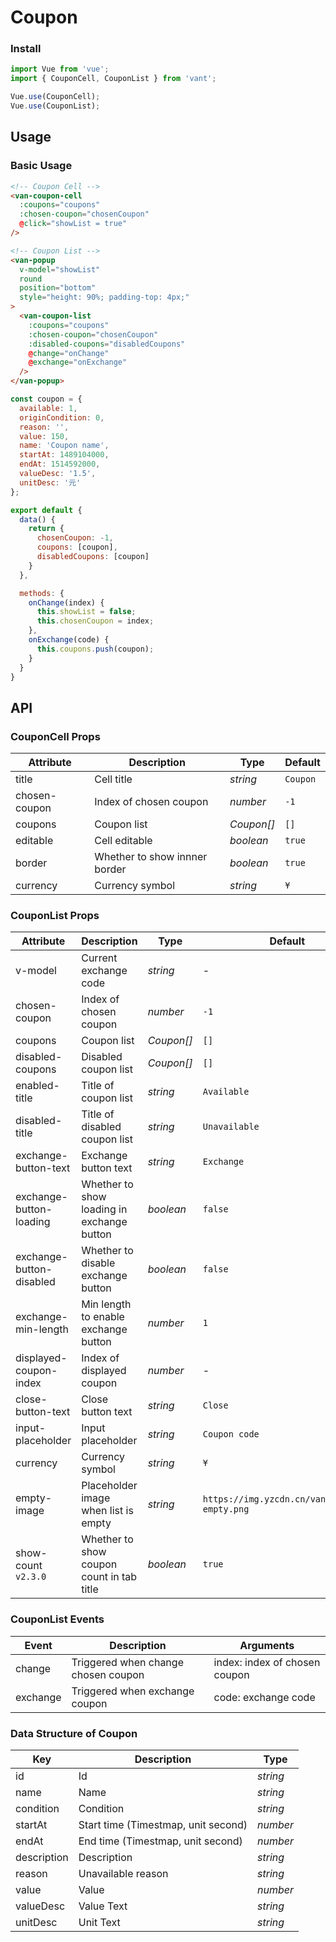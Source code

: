 # Coupon

### Install

```js
import Vue from 'vue';
import { CouponCell, CouponList } from 'vant';

Vue.use(CouponCell);
Vue.use(CouponList);
```

## Usage

### Basic Usage

```html
<!-- Coupon Cell -->
<van-coupon-cell
  :coupons="coupons"
  :chosen-coupon="chosenCoupon"
  @click="showList = true"
/>

<!-- Coupon List -->
<van-popup
  v-model="showList"
  round
  position="bottom"
  style="height: 90%; padding-top: 4px;"
>
  <van-coupon-list
    :coupons="coupons"
    :chosen-coupon="chosenCoupon"
    :disabled-coupons="disabledCoupons"
    @change="onChange"
    @exchange="onExchange"
  />
</van-popup>
```

```js
const coupon = {
  available: 1,
  originCondition: 0,
  reason: '',
  value: 150,
  name: 'Coupon name',
  startAt: 1489104000,
  endAt: 1514592000,
  valueDesc: '1.5',
  unitDesc: '元'
};

export default {
  data() {
    return {
      chosenCoupon: -1,
      coupons: [coupon],
      disabledCoupons: [coupon]
    }
  },

  methods: {
    onChange(index) {
      this.showList = false;
      this.chosenCoupon = index;
    },
    onExchange(code) {
      this.coupons.push(coupon);
    }
  }
}
```

## API

### CouponCell Props

| Attribute | Description | Type | Default |
|------|------|------|------|
| title | Cell title | *string* | `Coupon` |
| chosen-coupon | Index of chosen coupon | *number* | `-1` |
| coupons | Coupon list | *Coupon[]* | `[]` |
| editable | Cell editable | *boolean* | `true` |
| border | Whether to show innner border | *boolean* | `true` |
| currency | Currency symbol |  *string* | `¥` |

### CouponList Props

| Attribute | Description | Type | Default |
|------|------|------|------|
| v-model | Current exchange code | *string* | - |
| chosen-coupon | Index of chosen coupon | *number* | `-1` |
| coupons | Coupon list | *Coupon[]* | `[]` |
| disabled-coupons | Disabled coupon list | *Coupon[]* | `[]` |
| enabled-title | Title of coupon list | *string* | `Available` | - |
| disabled-title | Title of disabled coupon list | *string* | `Unavailable` | - |
| exchange-button-text | Exchange button text | *string* | `Exchange` |
| exchange-button-loading | Whether to show loading in exchange button | *boolean* | `false` |
| exchange-button-disabled | Whether to disable exchange button | *boolean* | `false` |
| exchange-min-length | Min length to enable exchange button | *number* | `1` |
| displayed-coupon-index | Index of displayed coupon | *number* | - |
| close-button-text | Close button text | *string* | `Close` |
| input-placeholder | Input placeholder | *string* | `Coupon code` |
| currency | Currency symbol |  *string* | `¥` |
| empty-image | Placeholder image when list is empty | *string* | `https://img.yzcdn.cn/vant/coupon-empty.png` |
| show-count `v2.3.0` | Whether to show coupon count in tab title | *boolean* | `true` |

### CouponList Events

| Event | Description | Arguments |
|------|------|------|
| change | Triggered when change chosen coupon | index: index of chosen coupon |
| exchange | Triggered when exchange coupon | code: exchange code |

### Data Structure of Coupon

| Key | Description | Type |
|------|------|------|
| id | Id | *string* |
| name | Name | *string* |
| condition | Condition | *string* |
| startAt | Start time (Timestmap, unit second) | *number* |
| endAt | End time (Timestmap, unit second) | *number* |
| description | Description | *string* |
| reason | Unavailable reason | *string* |
| value | Value | *number* |
| valueDesc | Value Text | *string* |
| unitDesc | Unit Text | *string* |
